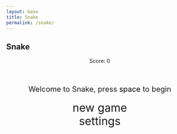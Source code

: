 ```yaml
---
layout: base
title: Snake
permalink: /snake/
---
```


<style>

    body{
    }
    .wrap{
        margin-left: auto;
        margin-right: auto;
    }

    canvas{
        display: none;
        border-style: solid;
        border-width: 10px;
        border-color: #FFFFFF;
    }
    canvas:focus{
        outline: none;
    }

    /* All screens style */
    #gameover p, #setting p, #menu p{
        font-size: 20px;
    }

    #gameover a, #setting a, #menu a{
        font-size: 30px;
        display: block;
    }

    #gameover a:hover, #setting a:hover, #menu a:hover{
        cursor: pointer;
    }

    #gameover a:hover::before, #setting a:hover::before, #menu a:hover::before{
        content: ">";
        margin-right: 10px;
    }

    #menu{
        display: block;
    }

    #gameover{
        display: none;
    }

    #setting{
        display: none;
    }

    #setting input{
        display:none;
    }

    #setting label{
        cursor: pointer;
    }

    #setting input:checked + label{
        background-color: #FFF;
        color: #000;
    }
</style>

<h2>Snake</h2>
<div class="container">
    <header class="pb-3 mb-4 border-bottom border-primary text-dark">
        <p class="fs-4">Score: <span id="score_value">0</span></p>
    </header>
    <div class="container bg-secondary" style="text-align:center;">
        <!-- Main Menu -->
        <div id="menu" class="py-4 text-light">
            <p>Welcome to Snake, press <span style="background-color: #FFFFFF; color: #000000">space</span> to begin</p>
            <a id="new_game" class="link-alert">new game</a>
            <a id="setting_menu" class="link-alert">settings</a>
        </div>
        <!-- Game Over -->
        <div id="gameover" class="py-4 text-light">
            <p>Game Over, press <span style="background-color: #FFFFFF; color: #000000">space</span> to try again</p>
            <a id="new_game1" class="link-alert">new game</a>
            <a id="setting_menu1" class="link-alert">settings</a>
        </div>
        <!-- Play Screen -->
        <canvas id="snake" class="wrap" width="320" height="320" tabindex="1"></canvas>
        <!-- Settings Screen -->
        <div id="setting" class="py-4 text-light">
            <p>Settings Screen, press <span style="background-color: #FFFFFF; color: #000000">space</span> to go back to playing</p>
            <a id="new_game2" class="link-alert">new game</a>
            <br>
            <p>Speed:
                <input id="speed1" type="radio" name="speed" value="12" checked/>
                <label for="speed1">Slow</label>
                <input id="speed2" type="radio" name="speed" value="24"/>
                <label for="speed2">Normal</label>
                <input id="speed3" type="radio" name="speed" value="60"/>
                <label for="speed3">Fast</label>
            </p>
            <p>Wall:
                <input id="wallon" type="radio" name="wall" value="1" checked/>
                <label for="wallon">On</label>
                <input id="walloff" type="radio" name="wall" value="0"/>
                <label for="walloff">Off</label>
            </p>
        </div>
    </div>
</div>

<script>
    (function(){
        /* Attributes of Game */
        /////////////////////////////////////////////////////////////
        // Canvas & Context
        const canvas = document.getElementById("snake");
        const ctx = canvas.getContext("2d");
        //snake images
        const snake_images = {
            straight: new Image(10,10),
            straight2: new Image(10,10),
            turn: new Image(10,10),
            turn2: new Image(10,10),
            turn3: new Image(10,10),
            turn4: new Image(10,10),
            tail: new Image(10,10),
            tail2: new Image(10,10),
            tail3: new Image(10,10),
            tail4: new Image(10,10),
            head: new Image(10,10),
            head2: new Image(10,10),
            head3: new Image(10,10),
            head4: new Image(10,10),
        }
        snake_images.straight.src = "{{site.baseurl}}/images/snake/snakeStraight.png";
        snake_images.straight2.src = "{{site.baseurl}}/images/snake/snakeStraight2.png";
        snake_images.turn.src = "{{site.baseurl}}/images/snake/snakeTurn.png";
        snake_images.turn2.src = "{{site.baseurl}}/images/snake/snakeTurn2.png";
        snake_images.turn3.src = "{{site.baseurl}}/images/snake/snakeTurn3.png";
        snake_images.turn4.src = "{{site.baseurl}}/images/snake/snakeTurn4.png";
        snake_images.tail.src = "{{site.baseurl}}/images/snake/snakeTail.png";
        snake_images.tail2.src = "{{site.baseurl}}/images/snake/snakeTail2.png";
        snake_images.tail3.src = "{{site.baseurl}}/images/snake/snakeTail3.png";
        snake_images.tail4.src = "{{site.baseurl}}/images/snake/snakeTail4.png";
        snake_images.head.src = "{{site.baseurl}}/images/snake/snakeHead.png";
        snake_images.head2.src = "{{site.baseurl}}/images/snake/snakeHead2.png";
        snake_images.head3.src = "{{site.baseurl}}/images/snake/snakeHead3.png";
        snake_images.head4.src = "{{site.baseurl}}/images/snake/snakeHead4.png";
        // HTML Game IDs
        const SCREEN_SNAKE = 0;
        const screen_snake = document.getElementById("snake");
        const ele_score = document.getElementById("score_value");
        const speed_setting = document.getElementsByName("speed");
        const wall_setting = document.getElementsByName("wall");
        // HTML Screen IDs (div)
        const SCREEN_MENU = -1, SCREEN_GAME_OVER=1, SCREEN_SETTING=2;
        const screen_menu = document.getElementById("menu");
        const screen_game_over = document.getElementById("gameover");
        const screen_setting = document.getElementById("setting");
        // HTML Event IDs (a tags)
        const button_new_game = document.getElementById("new_game");
        const button_new_game1 = document.getElementById("new_game1");
        const button_new_game2 = document.getElementById("new_game2");
        const button_setting_menu = document.getElementById("setting_menu");
        const button_setting_menu1 = document.getElementById("setting_menu1");
        // Game Control
        const BLOCK = 10;   // size of block rendering
        let SCREEN = SCREEN_MENU;
        let snake;
        let snake_dir;
        let snake_next_dir;
        let snake_speed;
        let food = {x: 0, y: 0};
        let score;
        let wall;
        let active = false;


        const directionEnum = {
            up: 0,
            down: 1,
            right: 2,
            left: 3,
        }
        Object.freeze(directionEnum); //freeze the object to be unchangeable

        /* Display Control */
        /////////////////////////////////////////////////////////////
        // 0 for the game
        // 1 for the main menu
        // 2 for the settings screen
        // 3 for the game over screen
        let showScreen = function(screen_opt){
            SCREEN = screen_opt;
            switch(screen_opt){
                case SCREEN_SNAKE:
                    screen_snake.style.display = "block";
                    screen_menu.style.display = "none";
                    screen_setting.style.display = "none";
                    screen_game_over.style.display = "none";
                    break;
                case SCREEN_GAME_OVER:
                    screen_snake.style.display = "block";
                    screen_menu.style.display = "none";
                    screen_setting.style.display = "none";
                    screen_game_over.style.display = "block";
                    break;
                case SCREEN_SETTING:
                    screen_snake.style.display = "none";
                    screen_menu.style.display = "none";
                    screen_setting.style.display = "block";
                    screen_game_over.style.display = "none";
                    break;
            }
        }
        /* Actions and Events  */
        /////////////////////////////////////////////////////////////
        window.onload = function(){
            // HTML Events to Functions
            button_new_game.onclick = function(){newGame();};
            button_new_game1.onclick = function(){newGame();};
            button_new_game2.onclick = function(){newGame();};
            button_setting_menu.onclick = function(){showScreen(SCREEN_SETTING);};
            button_setting_menu1.onclick = function(){showScreen(SCREEN_SETTING);};
            // speed
            setSnakeSpeed(12);
            for(let i = 0; i < speed_setting.length; i++){
                speed_setting[i].addEventListener("click", function(){
                    for(let i = 0; i < speed_setting.length; i++){
                        if(speed_setting[i].checked){
                            setSnakeSpeed(speed_setting[i].value);
                        }
                    }
                });
            }
            // wall setting
            setWall(1);
            for(let i = 0; i < wall_setting.length; i++){
                wall_setting[i].addEventListener("click", function(){
                    for(let i = 0; i < wall_setting.length; i++){
                        if(wall_setting[i].checked){
                            setWall(wall_setting[i].value);
                        }
                    }
                });
            }
            // activate window events
            window.addEventListener("keydown", function(evt) {
                // spacebar detected
                if(evt.code === "Space" && SCREEN !== SCREEN_SNAKE)
                    newGame();
            }, true);
        }
        /* Snake is on the Go (Driver Function)  */
        /////////////////////////////////////////////////////////////
        let mainLoop = function(){
            let _x = snake[0].x;
            let _y = snake[0].y;
            snake_dir = snake_next_dir;   // read async event key
            // Direction 0 - Up, 1 - Right, 2 - Down, 3 - Left
            switch(snake_dir){
                case 0: _y--; break;
                case 1: _x++; break;
                case 2: _y++; break;
                case 3: _x--; break;
            }
            snake.pop(); // tail is removed
            snake.unshift({x: _x, y: _y}); // head is new in new position/orientation
            // Wall Checker
            if(wall === 1){
                // Wall on, Game over test
                if (snake[0].x < 0 || snake[0].x === canvas.width / BLOCK || snake[0].y < 0 || snake[0].y === canvas.height / BLOCK){
                    showScreen(SCREEN_GAME_OVER);
                    active = false;
                    return;
                }
            }else{
                // Wall Off, Circle around
                for(let i = 0, x = snake.length; i < x; i++){
                    if(snake[i].x < 0){
                        snake[i].x = snake[i].x + (canvas.width / BLOCK);
                    }
                    if(snake[i].x === canvas.width / BLOCK){
                        snake[i].x = snake[i].x - (canvas.width / BLOCK);
                    }
                    if(snake[i].y < 0){
                        snake[i].y = snake[i].y + (canvas.height / BLOCK);
                    }
                    if(snake[i].y === canvas.height / BLOCK){
                        snake[i].y = snake[i].y - (canvas.height / BLOCK);
                    }
                }
            }
            // Snake vs Snake checker
            for(let i = 1; i < snake.length; i++){
                // Game over test
                if (snake[0].x === snake[i].x && snake[0].y === snake[i].y){
                    showScreen(SCREEN_GAME_OVER);
                    active = false;
                    return;
                }
            }
            // Snake eats food checker
            if(checkBlock(snake[0].x, snake[0].y, food.x, food.y)){
                snake[snake.length] = {x: snake[0].x, y: snake[0].y};
                altScore(++score);
                addFood();
                activeDot(food.x, food.y);
            }
            // Repaint canvas
            ctx.beginPath();
            ctx.fillStyle = "royalblue";
            ctx.fillRect(0, 0, canvas.width, canvas.height);
            // Paint snake
            if(snake.length > 1){
                    let deltaXFront = snake[1].x-snake[0-1].x;
                    let deltaYFront = snake[1].y-snake[0-1].y;


                    if(deltaXFront==1 && deltaYFront==1){
                        activeDot3(snake[i].x, snake[i].y,snake_images.turn2);
                        continue;
                    }
                    if(deltaXFront==1 && deltaYFront==-1){
                        activeDot3(snake[i].x, snake[i].y,snake_images.turn3);
                        continue;
                    }
                     if(deltaXFront==-1 && deltaYFront==1){
                        activeDot3(snake[i].x, snake[i].y,snake_images.turn);
                        continue;
                    }
                    if(deltaXFront==-1 && deltaYFront==-1){
                        activeDot3(snake[i].x, snake[i].y,snake_images.turn4);
                        continue;
                    }
                    if(deltaXFront==1 && deltaYFront==1){
                        activeDot3(snake[i].x, snake[i].y,snake_images.turn4);
                        continue;
                    }
                    if(deltaXFront==-1 && deltaYFront==1){
                        activeDot3(snake[i].x, snake[i].y,snake_images.turn3);
                        continue;
                    }
                    if(deltaXFront==1 && deltaYFront==-1){
                        activeDot3(snake[i].x, snake[i].y,snake_images.turn);
                        continue;
                    }
                    if(deltaXFront==-1 && deltaYFront==-1){
                        activeDot3(snake[i].x, snake[i].y,snake_images.turn2);
                        continue;
                    }     
                activeDot2(snake[0].x,snake[0].y,"#42f554"); //head
                activeDot2(snake[snake.length-1].x,snake[snake.length-1].y,"#42f554"); //tail
            }else{
                activeDot2(snake[0].x,snake[0].y,"#42f554"); //head
                activeDot2(snake[snake.length-1].x,snake[snake.length-1].y,"#42f554"); //tail
            }
            
            for(let i = 1; i < snake.length-1; i++){
                    let deltaXFront = snake[i].x-snake[i-1].x;
                    let deltaXBack = snake[i].x-snake[i+1].x;
                    let deltaYFront = snake[i].y-snake[i-1].y;
                    let deltaYBack = snake[i].y-snake[i+1].y;

                    if(deltaXFront==1 && deltaYFront-deltaYBack==1){
                        activeDot3(snake[i].x, snake[i].y,snake_images.turn2);
                        continue;
                    }
                    if(deltaXFront==1 && deltaYFront-deltaYBack==-1){
                        activeDot3(snake[i].x, snake[i].y,snake_images.turn3);
                        continue;
                    }
                     if(deltaXFront==-1 && deltaYFront-deltaYBack==1){
                        activeDot3(snake[i].x, snake[i].y,snake_images.turn);
                        continue;
                    }
                    if(deltaXFront==-1 && deltaYFront-deltaYBack==-1){
                        activeDot3(snake[i].x, snake[i].y,snake_images.turn4);
                        continue;
                    }
                    if(deltaXFront-deltaXBack==1 && deltaYFront==1){
                        activeDot3(snake[i].x, snake[i].y,snake_images.turn4);
                        continue;
                    }
                    if(deltaXFront-deltaXBack==-1 && deltaYFront==1){
                        activeDot3(snake[i].x, snake[i].y,snake_images.turn3);
                        continue;
                    }
                    if(deltaXFront-deltaXBack==1 && deltaYFront==-1){
                        activeDot3(snake[i].x, snake[i].y,snake_images.turn);
                        continue;
                    }
                    if(deltaXFront-deltaXBack==-1 && deltaYFront==-1){
                        activeDot3(snake[i].x, snake[i].y,snake_images.turn2);
                        continue;
                    }      
            }
            // Paint food
            activeDot(food.x, food.y);
            // Debug
            //document.getElementById("debug").innerHTML = snake_dir + " " + snake_next_dir + " " + snake[0].x + " " + snake[0].y;
            // Recursive call after speed delay, déjà vu

            setTimeout(function() {if(active==true){animId = requestAnimationFrame(mainLoop)};}, 1000 / snake_speed);
        }
        /* New Game setup */
        /////////////////////////////////////////////////////////////
        let newGame = function(){
            // snake game screen
            showScreen(SCREEN_SNAKE);
            screen_snake.focus();
            // game score to zero
            score = 0;
            altScore(score);
            // initial snake
            snake = [];
            snake.push({x: 0, y: 15});
            snake_next_dir = 1;
            // food on canvas
            addFood();
            // activate canvas event
            canvas.onkeydown = function(evt) {
                evt.preventDefault();
                let direction = 0;
                switch(evt.key.toLowerCase()){
                    case "w":
                        direction = directionEnum.up;
                        break;
                    case "a":
                        direction = directionEnum.left;
                        break;
                    case "s":
                        direction = directionEnum.down;
                        break;
                    case "d":
                        direction = directionEnum.right;
                        break;
                    case "arrowup":
                        direction = directionEnum.up;
                        break;
                    case "arrowright":
                        direction = directionEnum.right;
                        break;
                    case "arrowleft":
                        direction = directionEnum.left;
                        break;
                    case "arrowdown":
                        direction = directionEnum.down;
                        break;
                }
                changeDir(direction);
            }
            active = true;
            mainLoop();
        }
        /* Key Inputs and Actions */
        /////////////////////////////////////////////////////////////
        let changeDir = function(direction){

            switch(direction) {
                case directionEnum.left:    // left
                    if (snake_dir !== 1)    // not right
                        snake_next_dir = 3; // then switch left
                    break;
                case  directionEnum.up:    // up
                    if (snake_dir !== 2)    // not down
                        snake_next_dir = 0; // then switch up
                    break;
                case  directionEnum.right: // right
                    if (snake_dir !== 3)    // not left
                        snake_next_dir = 1; // then switch right
                    break;
                case directionEnum.down: // down
                    if (snake_dir !== 0)    // not up
                        snake_next_dir = 2; // then switch down
                    break;
            }
        }
        /* Dot for Food or Snake part */
        /////////////////////////////////////////////////////////////
        let activeDot = function(x, y){
            ctx.fillStyle = "#FFFFFF";
            ctx.fillRect(x * BLOCK, y * BLOCK, BLOCK, BLOCK);
        }
        function activeDot2(x,y,color){
            ctx.fillStyle = color;
            ctx.fillRect(x * BLOCK, y * BLOCK, BLOCK, BLOCK);
        }
        function activeDot3(x,y,image){
            ctx.drawImage(image, 0, 0, image.width, image.height, x*BLOCK, y*BLOCK, BLOCK, BLOCK);
        }
        /* Random food placement */
        /////////////////////////////////////////////////////////////
        let addFood = function(){
            food.x = Math.floor(Math.random() * ((canvas.width / BLOCK) - 1));
            food.y = Math.floor(Math.random() * ((canvas.height / BLOCK) - 1));
            for(let i = 0; i < snake.length; i++){
                if(checkBlock(food.x, food.y, snake[i].x, snake[i].y)){
                    addFood();
                }
            }
        }
        /* Collision Detection */
        /////////////////////////////////////////////////////////////
        let checkBlock = function(x, y, _x, _y){
            return (x === _x && y === _y);
        }
        /* Update Score */
        /////////////////////////////////////////////////////////////
        let altScore = function(score_val){
            ele_score.innerHTML = String(score_val);
        }
        /////////////////////////////////////////////////////////////
        // Change the snake speed...
        // 150 = slow
        // 100 = normal
        // 50 = fast
        let setSnakeSpeed = function(speed_value){
            snake_speed = speed_value;
        }
        /////////////////////////////////////////////////////////////
        let setWall = function(wall_value){
            wall = wall_value;
            if(wall === 0){screen_snake.style.borderColor = "#606060";}
            if(wall === 1){screen_snake.style.borderColor = "#FFFFFF";}
        }
    })();
</script>
